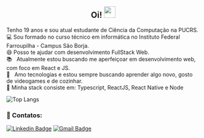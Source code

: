 <h2 align="center"> Oi! <img src="https://media.giphy.com/media/hvRJCLFzcasrR4ia7z/giphy.gif" width="30px">  </h2>

Tenho 19 anos e sou atual estudante de Ciência da Computação na PUCRS.
<br /> :computer: Sou formado no curso técnico em informática no Instituto Federal Farroupilha - Campus São Borja.
<br /> :smile: Posso te ajudar com desenvolvimento FullStack Web.
<br /> :books: &nbsp; Atualmente estou buscando me aperfeiçoar em desenvolvimento web, com foco em React e JS.
<br /> 💬 &nbsp; Amo tecnologias e estou sempre buscando aprender algo novo, gosto de videogames e de cozinhar.
<br /> :wrench: Minha stack consiste em: Typescript, ReactJS, React Native e Node

![Top Langs](https://github-readme-stats.vercel.app/api/top-langs/?username=Gabriel-Cervo&layout=compact&theme=radical)

### :email: Contatos:

[![Linkedin Badge](https://img.shields.io/badge/-LinkedIn-blue?style=flat-square&logo=Linkedin&logoColor=white&link=https://www.linkedin.com/in/joaogabrielcervo/)](https://www.linkedin.com/in/joaogabrielcervo/)
[![Gmail Badge](https://img.shields.io/badge/-Email-c14438?style=flat-square&logo=Gmail&logoColor=white&link=mailto:joaogabrieldouradocervo@gmail.com)](mailto:joaogabrieldouradocervo@gmail.com)
</div>
